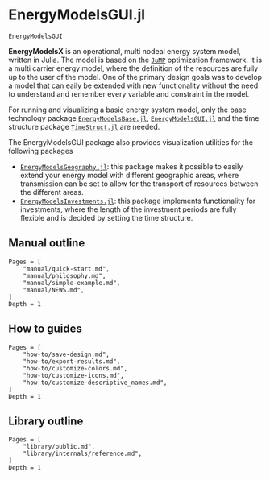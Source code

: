 # EnergyModelsGUI.jl

```@docs
EnergyModelsGUI
```

**EnergyModelsX** is an operational, multi nodeal energy system model, written in Julia.
The model is based on the [`JuMP`](https://jump.dev/JuMP.jl/stable/) optimization framework.
It is a multi carrier energy model, where the definition of the resources are fully up to the user of the model.
One of the primary design goals was to develop a model that can eaily be extended with new functionality without the need to understand and remember every variable and constraint in the model.

For running and visualizing a basic energy system model, only the base technology package
[`EnergyModelsBase.jl`](https://github.com/EnergyModelsX/EnergyModelsBase.jl.git),
[`EnergyModelsGUI.jl`](https://clean_export.pages.sintef.no/energymodelsgui.jl/)
and the time structure package
[`TimeStruct.jl`](https://github.com/sintefore/TimeStruct.jl/releases)
are needed.

The EnergyModelsGUI package also provides visualization utilities for the following packages

- [`EnergyModelsGeography.jl`](https://github.com/EnergyModelsX/EnergyModelsGeography.jl):
   this package makes it possible to easily extend your energy model with different
   geographic areas, where transmission can be set to allow for the transport of
   resources between the different areas.
- [`EnergyModelsInvestments.jl`](https://github.com/EnergyModelsX/EnergyModelsInvestments.jl):
   this package implements functionality for investments, where the length of the
   investment periods are fully flexible and is decided by setting the time
   structure.

## Manual outline

```@contents
Pages = [
    "manual/quick-start.md",
    "manual/philosophy.md",
    "manual/simple-example.md",
    "manual/NEWS.md",
]
Depth = 1
```

## How to guides

```@contents
Pages = [
    "how-to/save-design.md",
    "how-to/export-results.md",
    "how-to/customize-colors.md",
    "how-to/customize-icons.md",
    "how-to/customize-descriptive_names.md",
]
Depth = 1
```

## Library outline

```@contents
Pages = [
    "library/public.md",
    "library/internals/reference.md",
]
Depth = 1
```

